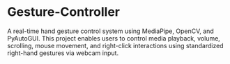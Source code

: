 # Gesture-Controller
A real-time hand gesture control system using MediaPipe, OpenCV, and PyAutoGUI. This project enables users to control media playback, volume, scrolling, mouse movement, and right-click interactions using standardized right-hand gestures via webcam input.
